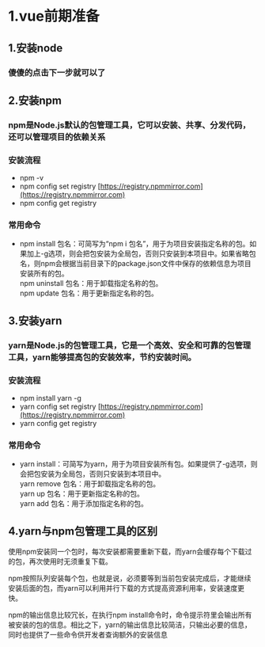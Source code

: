 # 1.vue前期准备

## 1.安装node

### 傻傻的点击下一步就可以了

## 2.安装npm

### npm是Node.js默认的包管理工具，它可以安装、共享、分发代码，还可以管理项目的依赖关系

### 安装流程

- npm -v
- npm config set registry [https://registry.npmmirror.com](https://registry.npmmirror.com)
- npm config get registry

### 常用命令

- npm install 包名：可简写为“npm i 包名”，用于为项目安装指定名称的包。如果加上-g选项，则会把包安装为全局包，否则只安装到本项目中。如果省略包名，则npm会根据当前目录下的package.json文件中保存的依赖信息为项目安装所有的包。  
  npm uninstall 包名：用于卸载指定名称的包。  
  npm update 包名：用于更新指定名称的包。

## 3.安装yarn

### yarn是Node.js的包管理工具，它是一个高效、安全和可靠的包管理工具，yarn能够提高包的安装效率，节约安装时间。

### 安装流程

- npm install yarn -g
- yarn config set registry [https://registry.npmmirror.com](https://registry.npmmirror.com)
- yarn config get registry

### 常用命令

- yarn install：可简写为yarn，用于为项目安装所有包。如果提供了-g选项，则会把包安装为全局包，否则只安装到本项目中。  
  yarn remove 包名：用于卸载指定名称的包。  
  yarn up 包名：用于更新指定名称的包。  
  yarn add 包名：用于添加指定名称的包。

## 4.yarn与npm包管理工具的区别

使用npm安装同一个包时，每次安装都需要重新下载，而yarn会缓存每个下载过的包，再次使用时无须重复下载。

npm按照队列安装每个包，也就是说，必须要等到当前包安装完成后，才能继续安装后面的包，而yarn可以利用并行下载的方式提高资源利用率，安装速度更快。

npm的输出信息比较冗长，在执行npm install命令时，命令提示符里会输出所有被安装的包的信息。相比之下，yarn的输出信息比较简洁，只输出必要的信息，同时也提供了一些命令供开发者查询额外的安装信息

